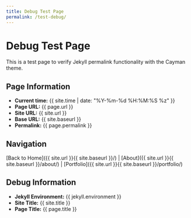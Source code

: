 ```yaml
---
title: Debug Test Page
permalink: /test-debug/
---
```


# Debug Test Page

This is a test page to verify Jekyll permalink functionality with the Cayman theme.

## Page Information

- **Current time:** {{ site.time | date: "%Y-%m-%d %H:%M:%S %z" }}
- **Page URL:** {{ page.url }}
- **Site URL:** {{ site.url }}
- **Base URL:** {{ site.baseurl }}
- **Permalink:** {{ page.permalink }}

## Navigation

[Back to Home]({{ site.url }}{{ site.baseurl }}/) | 
[About]({{ site.url }}{{ site.baseurl }}/about/) | 
[Portfolio]({{ site.url }}{{ site.baseurl }}/portfolio/)

## Debug Information

- **Jekyll Environment:** {{ jekyll.environment }}
- **Site Title:** {{ site.title }}
- **Page Title:** {{ page.title }}

